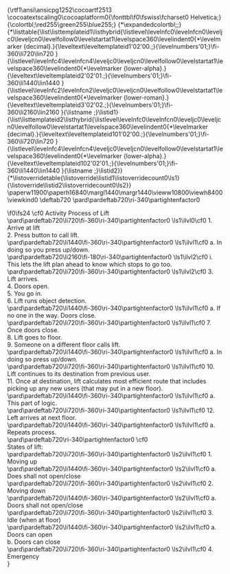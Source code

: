 {\rtf1\ansi\ansicpg1252\cocoartf2513
\cocoatextscaling0\cocoaplatform0{\fonttbl\f0\fswiss\fcharset0 Helvetica;}
{\colortbl;\red255\green255\blue255;}
{\*\expandedcolortbl;;}
{\*\listtable{\list\listtemplateid1\listhybrid{\listlevel\levelnfc0\levelnfcn0\leveljc0\leveljcn0\levelfollow0\levelstartat1\levelspace360\levelindent0{\*\levelmarker \{decimal\}.}{\leveltext\leveltemplateid1\'02\'00.;}{\levelnumbers\'01;}\fi-360\li720\lin720 }{\listlevel\levelnfc4\levelnfcn4\leveljc0\leveljcn0\levelfollow0\levelstartat1\levelspace360\levelindent0{\*\levelmarker \{lower-alpha\}.}{\leveltext\leveltemplateid2\'02\'01.;}{\levelnumbers\'01;}\fi-360\li1440\lin1440 }{\listlevel\levelnfc2\levelnfcn2\leveljc0\leveljcn0\levelfollow0\levelstartat1\levelspace360\levelindent0{\*\levelmarker \{lower-roman\}.}{\leveltext\leveltemplateid3\'02\'02.;}{\levelnumbers\'01;}\fi-360\li2160\lin2160 }{\listname ;}\listid1}
{\list\listtemplateid2\listhybrid{\listlevel\levelnfc0\levelnfcn0\leveljc0\leveljcn0\levelfollow0\levelstartat1\levelspace360\levelindent0{\*\levelmarker \{decimal\}.}{\leveltext\leveltemplateid101\'02\'00.;}{\levelnumbers\'01;}\fi-360\li720\lin720 }{\listlevel\levelnfc4\levelnfcn4\leveljc0\leveljcn0\levelfollow0\levelstartat1\levelspace360\levelindent0{\*\levelmarker \{lower-alpha\}.}{\leveltext\leveltemplateid102\'02\'01.;}{\levelnumbers\'01;}\fi-360\li1440\lin1440 }{\listname ;}\listid2}}
{\*\listoverridetable{\listoverride\listid1\listoverridecount0\ls1}{\listoverride\listid2\listoverridecount0\ls2}}
\paperw11900\paperh16840\margl1440\margr1440\vieww10800\viewh8400\viewkind0
\deftab720
\pard\pardeftab720\ri-340\partightenfactor0

\f0\fs24 \cf0 Activity Process of Lift\
\pard\pardeftab720\li720\fi-360\ri-340\partightenfactor0
\ls1\ilvl0\cf0 1.	Arrive at lift\
2.	Press button to call lift. \
\pard\pardeftab720\li1440\fi-360\ri-340\partightenfactor0
\ls1\ilvl1\cf0 a.	In doing so you press up/down.\
\pard\pardeftab720\li2160\fi-180\ri-340\partightenfactor0
\ls1\ilvl2\cf0 i.	This lets the lift plan ahead to know which stops to go too. \
\pard\pardeftab720\li720\fi-360\ri-340\partightenfactor0
\ls1\ilvl2\cf0 3.	Lift arrives. \
4.	Doors open. \
5.	You go in. \
6.	Lift runs object detection. \
\pard\pardeftab720\li1440\fi-360\ri-340\partightenfactor0
\ls1\ilvl1\cf0 a.	If no one in the way. Doors close. \
\pard\pardeftab720\li720\fi-360\ri-340\partightenfactor0
\ls1\ilvl1\cf0 7.	Once doors close. \
8.	Lift goes to floor.\
9.	Someone on a different floor calls lift. \
\pard\pardeftab720\li1440\fi-360\ri-340\partightenfactor0
\ls1\ilvl1\cf0 a.	In doing so press up/down. \
\pard\pardeftab720\li720\fi-360\ri-340\partightenfactor0
\ls1\ilvl1\cf0 10.	Lift continues to its destination from previous user. \
11.	Once at destination, lift calculates most efficient route that includes picking up any new users (that may put in a new floor). \
\pard\pardeftab720\li1440\fi-360\ri-340\partightenfactor0
\ls1\ilvl1\cf0 a.	This part of logic. \
\pard\pardeftab720\li720\fi-360\ri-340\partightenfactor0
\ls1\ilvl1\cf0 12.	Left arrives at next floor. \
\pard\pardeftab720\li1440\fi-360\ri-340\partightenfactor0
\ls1\ilvl1\cf0 a.	Repeats process. \
\pard\pardeftab720\ri-340\partightenfactor0
\cf0 \
States of lift:\
\pard\pardeftab720\li720\fi-360\ri-340\partightenfactor0
\ls2\ilvl1\cf0 1.	Moving up\
\pard\pardeftab720\li1440\fi-360\ri-340\partightenfactor0
\ls2\ilvl1\cf0 a.	Does shall not open/close\
\pard\pardeftab720\li720\fi-360\ri-340\partightenfactor0
\ls2\ilvl1\cf0 2.	Moving down\
\pard\pardeftab720\li1440\fi-360\ri-340\partightenfactor0
\ls2\ilvl1\cf0 a.	Doors shall not open/close\
\pard\pardeftab720\li720\fi-360\ri-340\partightenfactor0
\ls2\ilvl1\cf0 3.	Idle (when at floor)\
\pard\pardeftab720\li1440\fi-360\ri-340\partightenfactor0
\ls2\ilvl1\cf0 a.	Doors can open\
b.	Doors can close\
\pard\pardeftab720\li720\fi-360\ri-340\partightenfactor0
\ls2\ilvl1\cf0 4.	Emergency\
}